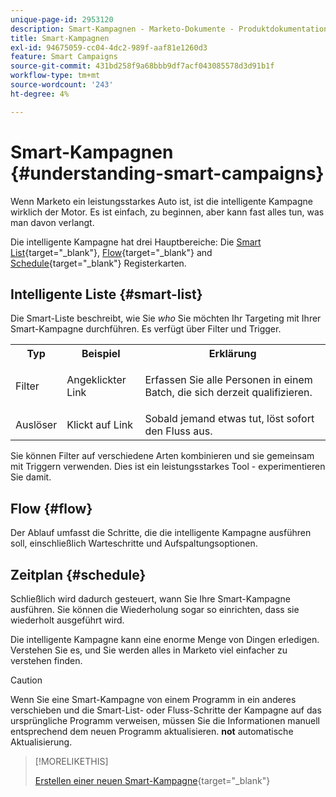 ```yaml
---
unique-page-id: 2953120
description: Smart-Kampagnen - Marketo-Dokumente - Produktdokumentation
title: Smart-Kampagnen
exl-id: 94675059-cc04-4dc2-989f-aaf81e1260d3
feature: Smart Campaigns
source-git-commit: 431bd258f9a68bbb9df7acf043085578d3d91b1f
workflow-type: tm+mt
source-wordcount: '243'
ht-degree: 4%

---
```


# Smart-Kampagnen {#understanding-smart-campaigns}

Wenn Marketo ein leistungsstarkes Auto ist, ist die intelligente Kampagne wirklich der Motor. Es ist einfach, zu beginnen, aber kann fast alles tun, was man davon verlangt.

Die intelligente Kampagne hat drei Hauptbereiche: Die [Smart List](/help/marketo/product-docs/core-marketo-concepts/smart-lists-and-static-lists/understanding-smart-lists.md){target="_blank"}, [Flow](/help/marketo/product-docs/core-marketo-concepts/smart-campaigns/flow-actions/add-a-flow-step-to-a-smart-campaign.md){target="_blank"} and [Schedule](/help/marketo/product-docs/core-marketo-concepts/smart-campaigns/using-smart-campaigns/schedule-a-recurring-batch-campaign.md){target="_blank"} Registerkarten.

## Intelligente Liste {#smart-list}

Die Smart-Liste beschreibt, wie Sie _who_ Sie möchten Ihr Targeting mit Ihrer Smart-Kampagne durchführen. Es verfügt über Filter und Trigger.

<table> 
 <tbody> 
  <tr> 
   <th>Typ</th> 
   <th>Beispiel</th> 
   <th>Erklärung</th> 
  </tr> 
  <tr> 
   <td>Filter</td> 
   <td>Angeklickter Link</td> 
   <td><p>Erfassen Sie alle Personen in einem Batch, die sich derzeit qualifizieren.</p></td> 
  </tr> 
  <tr> 
   <td colspan="1">Auslöser</td> 
   <td colspan="1">Klickt auf Link</td> 
   <td colspan="1">Sobald jemand etwas tut, löst sofort den Fluss aus.</td> 
  </tr> 
 </tbody> 
</table>

Sie können Filter auf verschiedene Arten kombinieren und sie gemeinsam mit Triggern verwenden. Dies ist ein leistungsstarkes Tool - experimentieren Sie damit.

## Flow {#flow}

Der Ablauf umfasst die Schritte, die die intelligente Kampagne ausführen soll, einschließlich Warteschritte und Aufspaltungsoptionen.

## Zeitplan {#schedule}

Schließlich wird dadurch gesteuert, wann Sie Ihre Smart-Kampagne ausführen. Sie können die Wiederholung sogar so einrichten, dass sie wiederholt ausgeführt wird.

Die intelligente Kampagne kann eine enorme Menge von Dingen erledigen. Verstehen Sie es, und Sie werden alles in Marketo viel einfacher zu verstehen finden.

>[!CAUTION]
>
>Wenn Sie eine Smart-Kampagne von einem Programm in ein anderes verschieben und die Smart-List- oder Fluss-Schritte der Kampagne auf das ursprüngliche Programm verweisen, müssen Sie die Informationen manuell entsprechend dem neuen Programm aktualisieren. **not** automatische Aktualisierung.

>[!MORELIKETHIS]
>
>[Erstellen einer neuen Smart-Kampagne](/help/marketo/product-docs/core-marketo-concepts/smart-campaigns/creating-a-smart-campaign/create-a-new-smart-campaign.md){target="_blank"}
